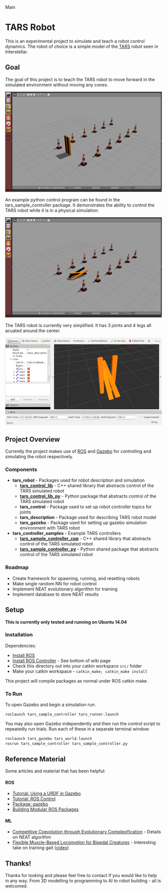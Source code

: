 Main

# TARS Robot

This is an experimental project to simulate and teach a robot control dynamics. The robot of choice is a simple model of the [TARS](docs/TARS.md) robot seen in Interstellar.


## Goal

The goal of this project is to teach the TARS robot to move forward in the simulated environment without moving any cones.

![Starting Position](docs/images/TARS_start.png)

An example python control program can be found in the tars_sample_controller package. It demonstrates the ability to control the TARS robot while it is in a physical simulation:

![Example Simulation](docs/images/TARS_example.png)

The TARS robot is currently very simplified. It has 3 joints and 4 legs all acuated around the center.

![TARS Robot](docs/images/TARS_rviz.png)


## Project Overview

Currently the project makes use of [ROS](http://www.ros.org/) and [Gazebo](http://gazebosim.org/) for controlling and simulating the robot respectively.

### Components
+ **tars_robot** - Packages used for robot description and simulation
	+ [**tars_control_lib**](tars_robot/tars_control_lib/README.md) - C++ shared library that abstracts control of the TARS simulated robot 
	+ [**tars_control_lib_py**](tars_robot/tars_control_lib_py/README.md) - Python package that abstracts control of the TARS simulated robot 
	+ **tars_control** - Package used to set up robot controller topics for joints
	+ **tars_description** - Package used for describing TARS robot model
	+ **tars_gazebo** - Package used for setting up gazebo simulation environment with TARS robot
+ **tars_controller_samples** - Example TARS controllers
	+ [**tars_sample_controller_cpp**](tars_controller_samples/tars_sample_controller_cpp/README.md) - C++ shared library that abstracts control of the TARS simulated robot 
	+ [**tars_sample_controller_py**](tars_controller_samples/tars_sample_controller_py/README.md) - Python shared package that abstracts control of the TARS simulated robot 


### Roadmap

+ Create framework for spawning, running, and resetting robots
+ Make single random NN for robot control
+ Implement NEAT evolutionary algorithm for training
+ Implement database to store NEAT results


## Setup

**This is currently only tested and running on Ubuntu 14.04**

### Installation
Dependencies:
+ [Install ROS](http://wiki.ros.org/indigo/Installation/Ubuntu)
+ [Install ROS Controller](http://wiki.ros.org/ros_control) - See bottom of wiki page
+ Check this directory out into your catkin workspace `src/` folder
+ Make your catkin workspace - `catkin_make; catkin_make install`

This project will compile packages as normal under ROS catkin make.

### To Run

To open Gazebo and begin a simulation run:

	roslaunch tars_sample_controller tars_runner.launch

You may also open Gazebo independently and then run the control script to repeatedly run trials. Run each of these in a separate terminal window:
	
	roslaunch tars_gazebo tars_world.launch
	rosrun tars_sample_controller tars_sample_controller.py


## Reference Material

Some articles and material that has been helpful:

#### ROS
+ [Tutorial: Using a URDF in Gazebo](http://gazebosim.org/tutorials?tut=ros_urdf)
+ [Tutorial: ROS Control](http://gazebosim.org/tutorials?tut=ros_control)
+ [Package: gazebo](http://wiki.ros.org/gazebo)
+ [Building Modular ROS Packages](http://jbohren.com/articles/modular-ros-packages/)

#### ML
+ [Competitive Coevolution through Evolutionary Complexification](https://www.jair.org/media/1338/live-1338-2278-jair.pdf) - Details on NEAT algorithm
+ [Flexible Muscle-Based Locomotion for Bipedal Creatures](http://www.cs.ubc.ca/~van/papers/2013-TOG-MuscleBasedBipeds/2013-TOG-MuscleBasedBipeds.pdf) - Interesting take on training gait ([video](http://vimeo.com/79098420))


## Thanks!

Thanks for looking and please feel free to contact if you would like to help in any way. From 3D modelling to programming to AI to robot building - all is welcomed.
